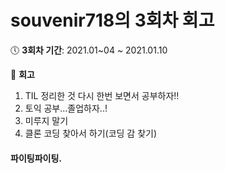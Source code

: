 # souvenir718의 3회차 회고

:clock5: **​3회차 기간**: 2021.01~04 ~ 2021.01.10

:pencil: **회고**

1. TIL 정리한 것 다시 한번 보면서 공부하자!!
2. 토익 공부...졸업하자..!
3. 미루지 말기 
4. 클론 코딩 찾아서 하기(코딩 감 찾기)

#### 파이팅파이팅.
